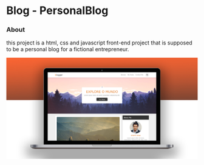 # Blog - PersonalBlog


### About 
this project is a html, css and javascript front-end project that is supposed to be a personal blog for a fictional entrepreneur.

<img src="assents/images/Banner-BlogWebsite.jpg">
